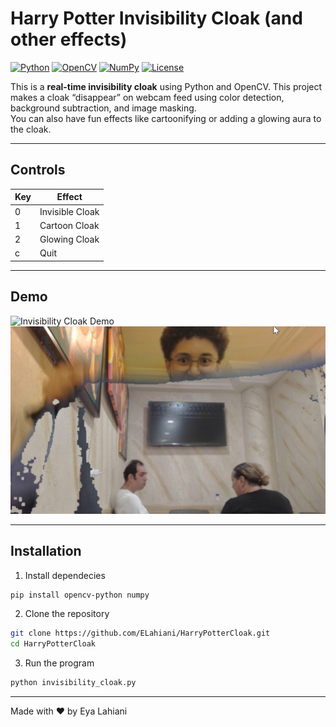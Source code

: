# Harry Potter Invisibility Cloak (and other effects)

[![Python](https://img.shields.io/badge/Python-3.8%2B-blue.svg)](https://www.python.org/)
[![OpenCV](https://img.shields.io/badge/OpenCV-4.x%2B-blue.svg)](https://opencv.org/)
[![NumPy](https://img.shields.io/badge/NumPy-1.20%2B-orange.svg)](https://numpy.org/)
[![License](https://img.shields.io/badge/License-MIT-green.svg)](LICENSE)

This is a **real-time invisibility cloak** using Python and OpenCV. This project makes a cloak “disappear” on webcam feed using color detection, background subtraction, and image masking.  
You can also have fun effects like cartoonifying or adding a glowing aura to the cloak.  

---

## Controls

| Key | Effect                     |
|-----|----------------------------|
| 0   | Invisible Cloak            |
| 1   | Cartoon Cloak              |
| 2   | Glowing Cloak              |
| c   | Quit                       |

---
## Demo
![Invisibility Cloak Demo](example1.jpeg)
![Invisibility Cloak Demo](example2.jpeg)

---

## Installation

1. Install dependecies
```bash
pip install opencv-python numpy
```


2. Clone the repository
```bash
git clone https://github.com/ELahiani/HarryPotterCloak.git
cd HarryPotterCloak 
```

3. Run the program
```bash
python invisibility_cloak.py
```

---
Made with ❤️ by Eya Lahiani
